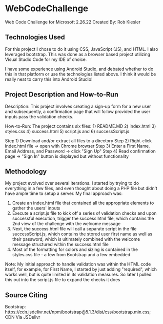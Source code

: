 # WebCodeChallenge

Web Code Challenge for Microsoft 2.26.22
Created By: Rob Kiesler 

## Technologies Used

For this project I chose to do it using CSS, JavaScript (JS), and HTML. I also leveraged bootstrap. This was done as a browser based project utilizing Visual Studio Code for my IDE of choice.

I have some experience using Android Studio, and debated whether to do this in that platform or use the technologies listed above. I think it would be really neat to carry this into Android Studio!

## Project Description and How-to-Run

Description: This project involves creating a sign-up form for a new user and subsequently, a confirmation page that will follow provided the user inputs pass the validation checks.

How-to-Run: The project contains six files: 1) README.MD 2) index.html 3) styles.css 4) success.html 5) script.js and 6) successScript.js

Step 1) Download and/or extract all files to a directory
Step 2) Right-click index.html file -> open with Chrome browser
Step 3) Enter a First Name, Email Address, and Password -> click "Sign Up"
Step 4) Read confirmation page -> "Sign In" button is displayed but without functionality 

## Methodology

My project evolved over several iterations. I started by trying to do everything in a few files, and even thought about doing a PHP file but didn't have ample time to setup a server. My final approach was:

1) Create an index.html file that contained all the appropriate elements to gather the users' inputs
2) Execute a script.js file to kick off a series of validation checks and upon successful execution, trigger the success.html file, which contains the 2nd view of the challenge with the welcome message
3) Next, the success.html file will call a separate script in the file successScript.js, which contains the stored user first name as well as their password, which is ultimately combined with the welcome message structured within the success.html file
4) Most of the formatting for colors and sizing is contained in the styles.css file - a few from Bootstrap and a few embedded

Note: My initial approach to handle validation was within the HTML code itself, for example, for First Name, I started by just adding "required", which works well, but is quite limited in its validation measures. So later I pulled this out into the script.js file to expand the checks it does

## Source Citing

Bootstrap: https://cdn.jsdelivr.net/npm/bootstrap@5.1.3/dist/css/bootstrap.min.css; CDN Via JSDelivr

